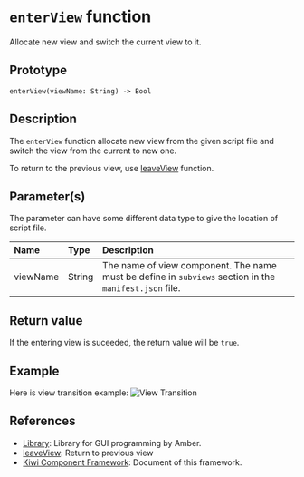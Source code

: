 # `enterView` function
Allocate new view and switch the current view to it.

## Prototype
````
enterView(viewName: String) -> Bool
````

## Description
The `enterView` function allocate new view from the given script file and switch the view from the current to new one.

To return to the previous view, use [leaveView](https://github.com/steelwheels/KiwiCompnents/blob/master/Document/Function/leaveView.md) function.

## Parameter(s)
The parameter can have some different data type to give the location of script file.

|Name      |Type   |Description                        |
|:--       |:--    |:--                                |
|viewName  |String |The name of view component. The name must be define in `subviews` section in the `manifest.json` file.|

## Return value
If the entering view is suceeded, the return value will be `true`.

## Example
Here is view transition example:
![View Transition](https://github.com/steelwheels/KiwiCompnents/blob/master/Document/Images/view-transition.png)

## References
* [Library](https://github.com/steelwheels/KiwiCompnents/blob/master/Document/Library.md): Library for GUI programming by Amber.
* [leaveView](https://github.com/steelwheels/KiwiCompnents/blob/master/Document/Function/leaveView.md): Return to previous view
* [Kiwi Component Framework](https://github.com/steelwheels/KiwiCompnents): Document of this framework.


